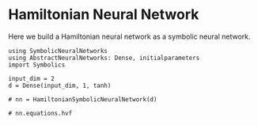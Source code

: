 # Hamiltonian Neural Network

Here we build a Hamiltonian neural network as a symbolic neural network.

```@example
using SymbolicNeuralNetworks
using AbstractNeuralNetworks: Dense, initialparameters
import Symbolics

input_dim = 2
d = Dense(input_dim, 1, tanh)

# nn = HamiltonianSymbolicNeuralNetwork(d)

# nn.equations.hvf
```